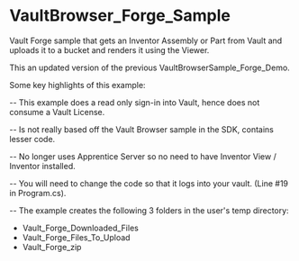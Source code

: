 # VaultBrowser_Forge_Sample
Vault Forge sample that gets an Inventor Assembly or Part from Vault and uploads it to a bucket and renders it using the Viewer.

This an updated version of the previous VaultBrowserSample_Forge_Demo. 

Some key highlights of this example:

-- This example does a read only sign-in into Vault, hence does not consume a Vault License.

-- Is not really based off the Vault Browser sample in the SDK, contains lesser code. 

-- No longer uses Apprentice Server so no need to have Inventor View / Inventor installed.

-- You will need to change the code so that it logs into your vault. (Line #19 in Program.cs).

-- The example creates the following 3 folders in the user's temp directory:
   - Vault_Forge_Downloaded_Files
   - Vault_Forge_Files_To_Upload
   - Vault_Forge_zip
